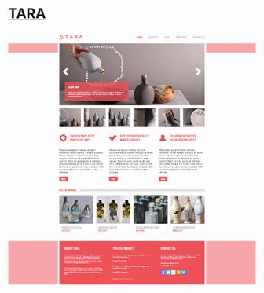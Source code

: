 # [TARA](https://ashuksu.github.io/tara/app)

![TARA](https://raw.githubusercontent.com/ashuksu/tara/refs/heads/main/tara-preview.jpg)
